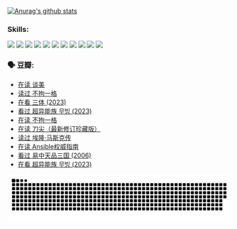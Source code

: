 
[![Anurag's github stats](https://github-readme-stats.vercel.app/api?username=w940853815)](https://github.com/anuraghazra/github-readme-stats)

### Skills:

<code><img height="32" src="https://cdn.jsdelivr.net/npm/simple-icons@v5/icons/python.svg"></code>
<code><img height="32" src="https://cdn.jsdelivr.net/npm/simple-icons@v5/icons/javascript.svg"></code>
<code><img height="32" src="https://cdn.jsdelivr.net/npm/simple-icons@v5/icons/django.svg"></code>
<code><img height="32" src="https://cdn.jsdelivr.net/npm/simple-icons@v5/icons/flask.svg"></code>
<code><img height="32" src="https://cdn.jsdelivr.net/npm/simple-icons@v5/icons/vuetify.svg"></code>
<code><img height="32" src="https://cdn.jsdelivr.net/npm/simple-icons@v5/icons/git.svg"></code>
<code><img height="32" src="https://cdn.jsdelivr.net/npm/simple-icons@v5/icons/docker.svg"></code>
<code><img height="32" src="https://cdn.jsdelivr.net/npm/simple-icons@v5/icons/postgresql.svg"></code>
<code><img height="32" src="https://cdn.jsdelivr.net/npm/simple-icons@v5/icons/elasticsearch.svg"></code>
<code><img height="32" src="https://cdn.jsdelivr.net/npm/simple-icons@v5/icons/macos.svg"></code>
<code><img height="32" src="https://cdn.jsdelivr.net/npm/simple-icons@v5/icons/linux.svg"></code>

### 🗣 豆瓣:

<!-- DOUBAN-ACTIVITIES:START -->
- [在读 谈美](https://www.douban.com/people/136069238/status/4560861771/?_i=12247385)
- [读过 不拘一格](https://www.douban.com/people/136069238/status/4560861445/?_i=12247385)
- [在看 三体‎ (2023)](https://www.douban.com/people/136069238/status/4558185093/?_i=12247385)
- [看过 超异能族 무빙‎ (2023)](https://www.douban.com/people/136069238/status/4556824186/?_i=12247385)
- [在读 不拘一格](https://www.douban.com/people/136069238/status/4541712161/?_i=12247385)
- [在读 刀尖（最新修订珍藏版）](https://www.douban.com/people/136069238/status/4541711339/?_i=12247385)
- [读过 埃隆·马斯克传](https://www.douban.com/people/136069238/status/4541710351/?_i=12247385)
- [在读 Ansible权威指南](https://www.douban.com/people/136069238/status/4539151450/?_i=12247385)
- [看过 易中天品三国‎ (2006)](https://www.douban.com/people/136069238/status/4529910812/?_i=12247385)
- [在看 超异能族 무빙‎ (2023)](https://www.douban.com/people/136069238/status/4527291077/?_i=12247385)
<!-- DOUBAN-ACTIVITIES:END -->


![Snake animation](https://raw.githubusercontent.com/w940853815/w940853815/output/github-contribution-grid-snake.svg)

<!--
**w940853815/w940853815** is a ✨ _special_ ✨ repository because its `README.md` (this file) appears on your GitHub profile.

Here are some ideas to get you started:

- 🔭 I’m currently working on ...
- 🌱 I’m currently learning ...
- 👯 I’m looking to collaborate on ...
- 🤔 I’m looking for help with ...
- 💬 Ask me about ...
- 📫 How to reach me: ...
- 😄 Pronouns: ...
- ⚡ Fun fact: ...
-->

